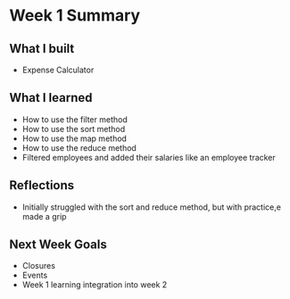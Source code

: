 # Week 1 Summary

## What I built
- Expense Calculator

## What I learned
- How to use the filter method
- How to use the sort method
- How to use the map method
- How to use the reduce method
- Filtered employees and added their salaries like an employee tracker


## Reflections
- Initially struggled with the sort and reduce method, but with practice,e made a grip

## Next Week Goals
- Closures
- Events
- Week 1 learning integration into week 2



